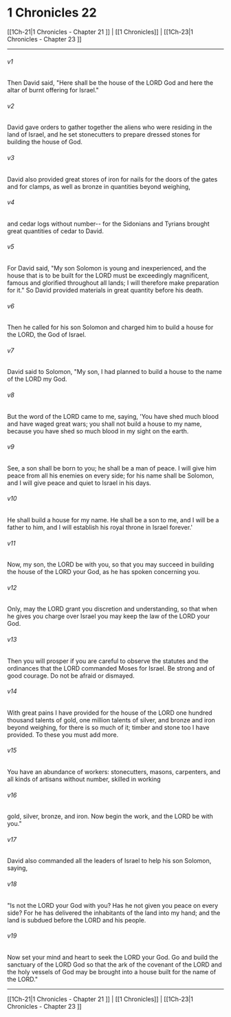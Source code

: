 # 1 Chronicles 22

[[1Ch-21|1 Chronicles - Chapter 21 ]] | [[1 Chronicles]] | [[1Ch-23|1 Chronicles - Chapter 23 ]]
***

###### v1
Then David said, "Here shall be the house of the LORD God and here the altar of burnt offering for Israel."
###### v2
David gave orders to gather together the aliens who were residing in the land of Israel, and he set stonecutters to prepare dressed stones for building the house of God.
###### v3
David also provided great stores of iron for nails for the doors of the gates and for clamps, as well as bronze in quantities beyond weighing,
###### v4
and cedar logs without number-- for the Sidonians and Tyrians brought great quantities of cedar to David.
###### v5
For David said, "My son Solomon is young and inexperienced, and the house that is to be built for the LORD must be exceedingly magnificent, famous and glorified throughout all lands; I will therefore make preparation for it." So David provided materials in great quantity before his death.
###### v6
Then he called for his son Solomon and charged him to build a house for the LORD, the God of Israel.
###### v7
David said to Solomon, "My son, I had planned to build a house to the name of the LORD my God.
###### v8
But the word of the LORD came to me, saying, 'You have shed much blood and have waged great wars; you shall not build a house to my name, because you have shed so much blood in my sight on the earth.
###### v9
See, a son shall be born to you; he shall be a man of peace. I will give him peace from all his enemies on every side; for his name shall be Solomon, and I will give peace and quiet to Israel in his days.
###### v10
He shall build a house for my name. He shall be a son to me, and I will be a father to him, and I will establish his royal throne in Israel forever.'
###### v11
Now, my son, the LORD be with you, so that you may succeed in building the house of the LORD your God, as he has spoken concerning you.
###### v12
Only, may the LORD grant you discretion and understanding, so that when he gives you charge over Israel you may keep the law of the LORD your God.
###### v13
Then you will prosper if you are careful to observe the statutes and the ordinances that the LORD commanded Moses for Israel. Be strong and of good courage. Do not be afraid or dismayed.
###### v14
With great pains I have provided for the house of the LORD one hundred thousand talents of gold, one million talents of silver, and bronze and iron beyond weighing, for there is so much of it; timber and stone too I have provided. To these you must add more.
###### v15
You have an abundance of workers: stonecutters, masons, carpenters, and all kinds of artisans without number, skilled in working
###### v16
gold, silver, bronze, and iron. Now begin the work, and the LORD be with you."
###### v17
David also commanded all the leaders of Israel to help his son Solomon, saying,
###### v18
"Is not the LORD your God with you? Has he not given you peace on every side? For he has delivered the inhabitants of the land into my hand; and the land is subdued before the LORD and his people.
###### v19
Now set your mind and heart to seek the LORD your God. Go and build the sanctuary of the LORD God so that the ark of the covenant of the LORD and the holy vessels of God may be brought into a house built for the name of the LORD."

***

[[1Ch-21|1 Chronicles - Chapter 21 ]] | [[1 Chronicles]] | [[1Ch-23|1 Chronicles - Chapter 23 ]]
